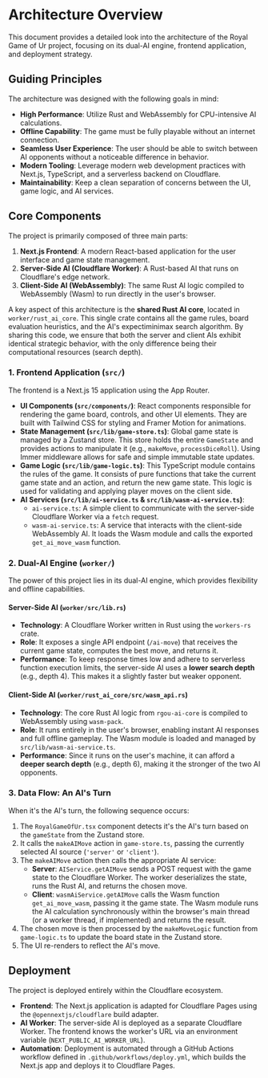 # Architecture Overview

This document provides a detailed look into the architecture of the Royal Game of Ur project, focusing on its dual-AI engine, frontend application, and deployment strategy.

## Guiding Principles

The architecture was designed with the following goals in mind:

- **High Performance**: Utilize Rust and WebAssembly for CPU-intensive AI calculations.
- **Offline Capability**: The game must be fully playable without an internet connection.
- **Seamless User Experience**: The user should be able to switch between AI opponents without a noticeable difference in behavior.
- **Modern Tooling**: Leverage modern web development practices with Next.js, TypeScript, and a serverless backend on Cloudflare.
- **Maintainability**: Keep a clean separation of concerns between the UI, game logic, and AI services.

## Core Components

The project is primarily composed of three main parts:

1.  **Next.js Frontend**: A modern React-based application for the user interface and game state management.
2.  **Server-Side AI (Cloudflare Worker)**: A Rust-based AI that runs on Cloudflare's edge network.
3.  **Client-Side AI (WebAssembly)**: The same Rust AI logic compiled to WebAssembly (Wasm) to run directly in the user's browser.

A key aspect of this architecture is the **shared Rust AI core**, located in `worker/rust_ai_core`. This single crate contains all the game rules, board evaluation heuristics, and the AI's expectiminimax search algorithm. By sharing this code, we ensure that both the server and client AIs exhibit identical strategic behavior, with the only difference being their computational resources (search depth).

### 1. Frontend Application (`src/`)

The frontend is a Next.js 15 application using the App Router.

- **UI Components (`src/components/`)**: React components responsible for rendering the game board, controls, and other UI elements. They are built with Tailwind CSS for styling and Framer Motion for animations.
- **State Management (`src/lib/game-store.ts`)**: Global game state is managed by a Zustand store. This store holds the entire `GameState` and provides actions to manipulate it (e.g., `makeMove`, `processDiceRoll`). Using Immer middleware allows for safe and simple immutable state updates.
- **Game Logic (`src/lib/game-logic.ts`)**: This TypeScript module contains the rules of the game. It consists of pure functions that take the current game state and an action, and return the new game state. This logic is used for validating and applying player moves on the client side.
- **AI Services (`src/lib/ai-service.ts` & `src/lib/wasm-ai-service.ts`)**:
  - `ai-service.ts`: A simple client to communicate with the server-side Cloudflare Worker via a `fetch` request.
  - `wasm-ai-service.ts`: A service that interacts with the client-side WebAssembly AI. It loads the Wasm module and calls the exported `get_ai_move_wasm` function.

### 2. Dual-AI Engine (`worker/`)

The power of this project lies in its dual-AI engine, which provides flexibility and offline capabilities.

#### Server-Side AI (`worker/src/lib.rs`)

- **Technology**: A Cloudflare Worker written in Rust using the `workers-rs` crate.
- **Role**: It exposes a single API endpoint (`/ai-move`) that receives the current game state, computes the best move, and returns it.
- **Performance**: To keep response times low and adhere to serverless function execution limits, the server-side AI uses a **lower search depth** (e.g., depth 4). This makes it a slightly faster but weaker opponent.

#### Client-Side AI (`worker/rust_ai_core/src/wasm_api.rs`)

- **Technology**: The core Rust AI logic from `rgou-ai-core` is compiled to WebAssembly using `wasm-pack`.
- **Role**: It runs entirely in the user's browser, enabling instant AI responses and full offline gameplay. The Wasm module is loaded and managed by `src/lib/wasm-ai-service.ts`.
- **Performance**: Since it runs on the user's machine, it can afford a **deeper search depth** (e.g., depth 6), making it the stronger of the two AI opponents.

### 3. Data Flow: An AI's Turn

When it's the AI's turn, the following sequence occurs:

1.  The `RoyalGameOfUr.tsx` component detects it's the AI's turn based on the `gameState` from the Zustand store.
2.  It calls the `makeAIMove` action in `game-store.ts`, passing the currently selected AI source (`'server'` or `'client'`).
3.  The `makeAIMove` action then calls the appropriate AI service:
    - **Server**: `AIService.getAIMove` sends a POST request with the game state to the Cloudflare Worker. The worker deserializes the state, runs the Rust AI, and returns the chosen move.
    - **Client**: `wasmAiService.getAIMove` calls the Wasm function `get_ai_move_wasm`, passing it the game state. The Wasm module runs the AI calculation synchronously within the browser's main thread (or a worker thread, if implemented) and returns the result.
4.  The chosen move is then processed by the `makeMoveLogic` function from `game-logic.ts` to update the board state in the Zustand store.
5.  The UI re-renders to reflect the AI's move.

## Deployment

The project is deployed entirely within the Cloudflare ecosystem.

- **Frontend**: The Next.js application is adapted for Cloudflare Pages using the `@opennextjs/cloudflare` build adapter.
- **AI Worker**: The server-side AI is deployed as a separate Cloudflare Worker. The frontend knows the worker's URL via an environment variable (`NEXT_PUBLIC_AI_WORKER_URL`).
- **Automation**: Deployment is automated through a GitHub Actions workflow defined in `.github/workflows/deploy.yml`, which builds the Next.js app and deploys it to Cloudflare Pages.
